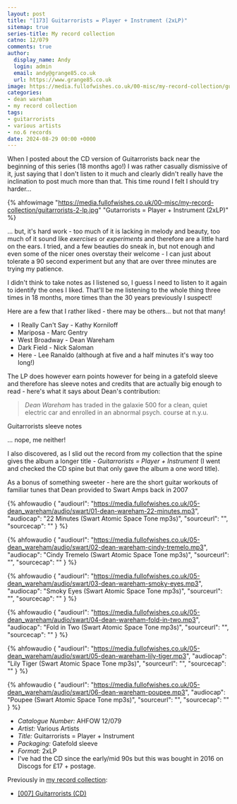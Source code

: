 ```yaml
---
layout: post
title: "[173] Guitarrorists = Player + Instrument (2xLP)"
sitemap: true
series-title: My record collection
catno: 12/079
comments: true
author:
  display_name: Andy
  login: admin
  email: andy@grange85.co.uk
  url: https://www.grange85.co.uk
image: https://media.fullofwishes.co.uk/00-misc/my-record-collection/guitarrorists-2-lp.jpg
categories:
- dean wareham
- my record collection
tags:
- guitarrorists
- various artists
- no.6 records
date: 2024-08-29 00:00 +0000
---
```

When I posted about the CD version of Guitarrorists back near the beginning of this series (18 months ago!) I was rather casually dismissive of it, just saying that I don't listen to it much and clearly didn't really have the inclination to post much more than that. This time round I felt I should try harder...

{% ahfowimage "https://media.fullofwishes.co.uk/00-misc/my-record-collection/guitarrorists-2-lp.jpg" "Gutarrorists = Player + Instrument (2xLP)" %}

... but, it's hard work - too much of it is lacking in melody and beauty, too much of it sound like _exercises_ or _experiments_ and therefore are a little hard on the ears. I tried, and a few beauties do sneak in, but not enough and even some of the nicer ones overstay their welcome - I can just about tolerate a 90 second experiment but any that are over three minutes are trying my patience.

I didn't think to take notes as I listened so, I guess I need to listen to it again to identify the ones I liked. That'll be me listening to the whole thing three times in 18 months, more times than the 30 years previously I suspect!

Here are a few that I rather liked - there may be others... but not that many!

 - I Really Can't Say - Kathy Korniloff
 - Mariposa - Marc Gentry
 - West Broadway - Dean Wareham
 - Dark Field - Nick Saloman
 - Here - Lee Ranaldo (although at five and a half minutes it's way too long!)

The LP does however earn points however for being in a gatefold sleeve and therefore has sleeve notes and credits that are actually big enough to read - here's what it says about Dean's contribution:

<blockquote>
<em>Dean Wareham</em> has traded in the galaxie 500 for a clean, quiet electric car and enrolled in an abnormal psych. course at n.y.u.
</blockquote>
<p class="caption">Guitarrorists sleeve notes</p>

... nope, me neither!

I also discovered, as I slid out the record from my collection that the spine gives the album a longer title - _Guitarrorists = Player + Instrument_ (I went and checked the CD spine but that only gave the album a one word title).

As a bonus of something sweeter - here are the short guitar workouts of familiar tunes that Dean provided to Swart Amps back in 2007

{% ahfowaudio {
"audiourl": "https://media.fullofwishes.co.uk/05-dean_wareham/audio/swart/01-dean-wareham-22-minutes.mp3",
"audiocap": "22 Minutes (Swart Atomic Space Tone mp3s)",
"sourceurl": "",
"sourcecap": ""
} %}

{% ahfowaudio {
"audiourl": "https://media.fullofwishes.co.uk/05-dean_wareham/audio/swart/02-dean-wareham-cindy-tremelo.mp3",
"audiocap": "Cindy Tremelo (Swart Atomic Space Tone mp3s)",
"sourceurl": "",
"sourcecap": ""
} %}

{% ahfowaudio {
"audiourl": "https://media.fullofwishes.co.uk/05-dean_wareham/audio/swart/03-dean-wareham-smoky-eyes.mp3",
"audiocap": "Smoky Eyes (Swart Atomic Space Tone mp3s)",
"sourceurl": "",
"sourcecap": ""
} %}

{% ahfowaudio {
"audiourl": "https://media.fullofwishes.co.uk/05-dean_wareham/audio/swart/04-dean-wareham-fold-in-two.mp3",
"audiocap": "Fold in Two (Swart Atomic Space Tone mp3s)",
"sourceurl": "",
"sourcecap": ""
} %}

{% ahfowaudio {
"audiourl": "https://media.fullofwishes.co.uk/05-dean_wareham/audio/swart/05-dean-wareham-lily-tiger.mp3",
"audiocap": "Lily Tiger (Swart Atomic Space Tone mp3s)",
"sourceurl": "",
"sourcecap": ""
} %}

{% ahfowaudio {
"audiourl": "https://media.fullofwishes.co.uk/05-dean_wareham/audio/swart/06-dean-wareham-poupee.mp3",
"audiocap": "Poupee (Swart Atomic Space Tone mp3s)",
"sourceurl": "",
"sourcecap": ""
} %}

 - *Catalogue Number:* AHFOW 12/079
 - *Artist:* Various Artists
 - *Title:* Guitarrorists = Player + Instrument
 - *Packaging:* Gatefold sleeve
 - *Format:* 2xLP
 - I've had the CD since the early/mid 90s but this was bought in 2016 on Discogs for £17 + postage.

Previously in [my record collection](/category/my-record-collection):
 - [[007] Guitarrorists (CD)](/2023/02/09/my-record-collection-007-guitarrorists-cd/)
